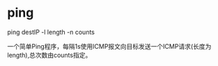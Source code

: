 # ping

ping destIP -l length -n counts

一个简单Ping程序，每隔1s使用ICMP报文向目标发送一个ICMP请求(长度为length),总次数由counts指定。